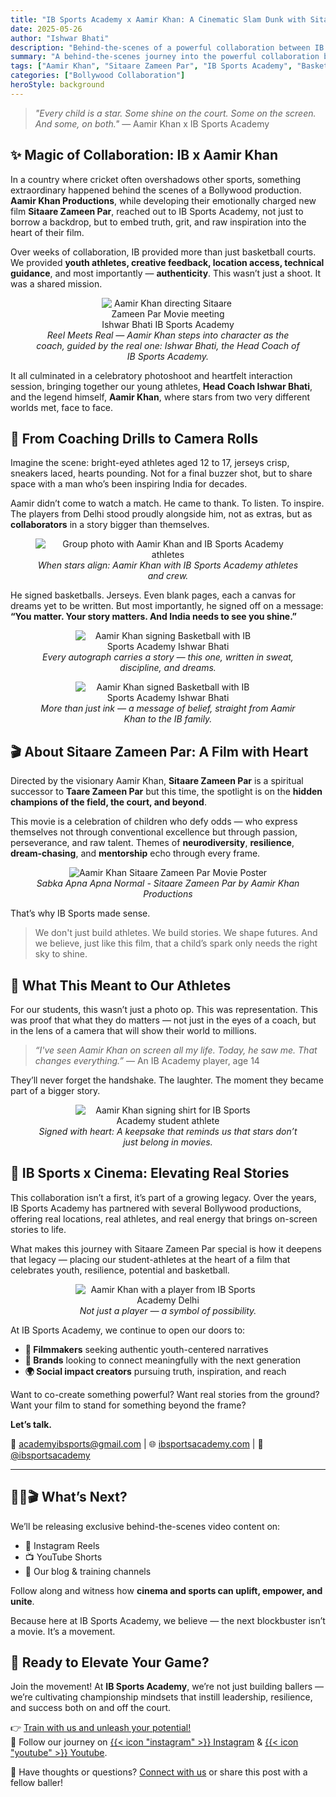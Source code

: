 ```yaml
---
title: "IB Sports Academy x Aamir Khan: A Cinematic Slam Dunk with Sitaare Zameen Par"
date: 2025-05-26
author: "Ishwar Bhati"
description: "Behind-the-scenes of a powerful collaboration between IB Sports Academy and Bollywood star Aamir Khan's production for the upcoming film 'Sitaare Zameen Par' – where Bollywood met grassroots sports."
summary: "A behind-the-scenes journey into the powerful collaboration between IB Sports Academy and Aamir Khan Productions for the movie 'Sitaare Zameen Par' — where Bollywood and grassroots basketball unite."
tags: ["Aamir Khan", "Sitaare Zameen Par", "IB Sports Academy", "Basketball", "Youth Empowerment"]
categories: ["Bollywood Collaboration"]
heroStyle: background
---
```


> *"Every child is a star. Some shine on the court. Some on the screen. And some, on both."*
> — Aamir Khan x IB Sports Academy


## ✨ Magic of Collaboration: IB x Aamir Khan

In a country where cricket often overshadows other sports, something extraordinary happened behind the scenes of a Bollywood production. **Aamir Khan Productions**, while developing their emotionally charged new film **Sitaare Zameen Par**, reached out to IB Sports Academy, not just to borrow a backdrop, but to embed truth, grit, and raw inspiration into the heart of their film.

Over weeks of collaboration, IB provided more than just basketball courts. We provided **youth athletes, creative feedback, location access, technical guidance**, and most importantly — **authenticity**. This wasn’t just a shoot. It was a shared mission.

<figure style="display: flex; flex-direction: column; align-items: center; text-align: center;">
  <img src="aamir-khan-directing-sitaare-zameen-par.jpg" alt="Aamir Khan directing Sitaare Zameen Par Movie meeting Ishwar Bhati IB Sports Academy" style="max-width: 50%;" />
  <figcaption style="font-style: italic;">Reel Meets Real — Aamir Khan steps into character as the coach, guided by the real one: Ishwar Bhati, the Head Coach of IB Sports Academy.</figcaption>
</figure>

It all culminated in a celebratory photoshoot and heartfelt interaction session, bringing together our young athletes, **Head Coach Ishwar Bhati**, and the legend himself, **Aamir Khan**, where stars from two very different worlds met, face to face.


## 🏀 From Coaching Drills to Camera Rolls

Imagine the scene: bright-eyed athletes aged 12 to 17, jerseys crisp, sneakers laced, hearts pounding. Not for a final buzzer shot, but to share space with a man who’s been inspiring India for decades.

Aamir didn’t come to watch a match. He came to thank. To listen. To inspire. The players from Delhi stood proudly alongside him, not as extras, but as **collaborators** in a story bigger than themselves.

<figure style="display: flex; flex-direction: column; align-items: center; text-align: center;">
  <img src="aamir-khan-group-photo-ib-sports-academy.jpg" alt="Group photo with Aamir Khan and IB Sports Academy athletes" style="max-width: 100%;" />
  <figcaption style="font-style: italic;">When stars align: Aamir Khan with IB Sports Academy athletes and crew.</figcaption>
</figure>

He signed basketballs. Jerseys. Even blank pages, each a canvas for dreams yet to be written. But most importantly, he signed off on a message: **“You matter. Your story matters. And India needs to see you shine.”**

<figure style="display: flex; flex-direction: column; align-items: center; text-align: center;">
  <img src="aamir-khan-basketball-signing.jpg" alt="Aamir Khan signing Basketball with IB Sports Academy Ishwar Bhati" style="max-width: 70%;" />
  <figcaption style="font-style: italic;">Every autograph carries a story — this one, written in sweat, discipline, and dreams.</figcaption>
</figure>

<figure style="display: flex; flex-direction: column; align-items: center; text-align: center;">
  <img src="aamir-khan-basketball-signed.jpg" alt="Aamir Khan signed Basketball with IB Sports Academy Ishwar Bhati" style="max-width: 70%;" />
  <figcaption style="font-style: italic;">More than just ink — a message of belief, straight from Aamir Khan to the IB family.</figcaption>
</figure>

## 🎬 About **Sitaare Zameen Par**: A Film with Heart

Directed by the visionary Aamir Khan, **Sitaare Zameen Par** is a spiritual successor to **Taare Zameen Par** but this time, the spotlight is on the **hidden champions of the field, the court, and beyond**.

This movie is a celebration of children who defy odds — who express themselves not through conventional excellence but through passion, perseverance, and raw talent. Themes of **neurodiversity**, **resilience**, **dream-chasing**, and **mentorship** echo through every frame.

<figure style="display: flex; flex-direction: column; align-items: center; text-align: center;">
  <img src="aamir-khan-sitaare-zameen-par.jpg" alt="Aamir Khan Sitaare Zameen Par Movie Poster" style="max-width: 100%;" />
  <figcaption style="font-style: italic;">Sabka Apna Apna Normal - Sitaare Zameen Par by Aamir Khan Productions</figcaption>
</figure>

That’s why IB Sports made sense.

> We don't just build athletes. We build stories. We shape futures. And we believe, just like this film, that a child’s spark only needs the right sky to shine.


## 🌠 What This Meant to Our Athletes

For our students, this wasn’t just a photo op. This was representation. This was proof that what they do matters — not just in the eyes of a coach, but in the lens of a camera that will show their world to millions.

> *“I've seen Aamir Khan on screen all my life. Today, he saw me. That changes everything.”*
> — An IB Academy player, age 14

They’ll never forget the handshake. The laughter. The moment they became part of a bigger story.

<figure style="display: flex; flex-direction: column; align-items: center; text-align: center;">
  <img src="aamir-khan-signing-student-jersey.jpg" alt="Aamir Khan signing shirt for IB Sports Academy student athlete" style="max-width: 70%;" />
  <figcaption style="font-style: italic;">Signed with heart: A keepsake that reminds us that stars don’t just belong in movies.</figcaption>
</figure>

## 🤝 IB Sports x Cinema: Elevating Real Stories

This collaboration isn’t a first, it’s part of a growing legacy. Over the years, IB Sports Academy has partnered with several Bollywood productions, offering real locations, real athletes, and real energy that brings on-screen stories to life.

What makes this journey with Sitaare Zameen Par special is how it deepens that legacy — placing our student-athletes at the heart of a film that celebrates youth, resilience, potential and basketball.

<figure style="display: flex; flex-direction: column; align-items: center; text-align: center;">
  <img src="aamir-khan-student-athlete-ib-sports-academy.jpg" alt="Aamir Khan with a player from IB Sports Academy Delhi" style="max-width: 70%;" />
  <figcaption style="font-style: italic;">Not just a player — a symbol of possibility.</figcaption>
</figure>

At IB Sports Academy, we continue to open our doors to:

* **🎥 Filmmakers** seeking authentic youth-centered narratives
* **🏀 Brands** looking to connect meaningfully with the next generation
* **🌍 Social impact creators** pursuing truth, inspiration, and reach

Want to co-create something powerful? Want real stories from the ground? Want your film to stand for something beyond the frame?

**Let’s talk.**

📧 [academyibsports@gmail.com](mailto:academyibsports@gmail.com) | 
🌐 [ibsportsacademy.com](https://ibsportsacademy.com) | 
📲 [@ibsportsacademy](https://instagram.com/ibsportsacademy)

---

## 🏀✨🎬 What’s Next?

We’ll be releasing exclusive behind-the-scenes video content on:

* 📸 Instagram Reels
* 📺 YouTube Shorts
* 🏀 Our blog & training channels

Follow along and witness how **cinema and sports can uplift, empower, and unite**.

Because here at IB Sports Academy, we believe — the next blockbuster isn’t a movie. It’s a movement.


## 🏀 Ready to Elevate Your Game?

Join the movement! At **IB Sports Academy**, we’re not just building ballers — we’re cultivating championship mindsets that instill leadership, resilience, and success both on and off the court.

👉 [Train with us and unleash your potential!](https://ibsportsacademy.com/)  
🚀 Follow our journey on [{{< icon "instagram" >}} Instagram](https://www.instagram.com/ibsportsacademy/) & [{{< icon "youtube" >}} Youtube](https://www.youtube.com/@IBSportsAcademy).

💬 Have thoughts or questions? [Connect with us](https://blog.ibsportsacademy.com/contact/) or share this post with a fellow baller!
